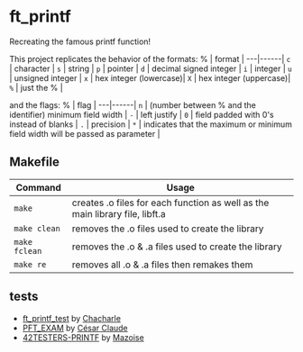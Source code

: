 # ft_printf
Recreating the famous printf function!

This project replicates the behavior of the formats:
%  | format |
---|------|
`c` | character				|
`s` | string					|
`p` | pointer				|
`d` | decimal signed integer	|
`i` | integer				|
`u` | unsigned integer		|
`x` | hex integer (lowercase)|
`X` | hex integer (uppercase)|
`%` | just the %				|

and the flags: 
% | flag |
---|------|
`n`	| (number between % and the identifier) minimum field width						|
`-` 	| left justify 																	|
`0` 	| field padded with 0's instead of blanks										|
`.` 	| precision															|
`*` 	| indicates that the maximum or minimum field width will be passed as parameter	|


## Makefile

| Command | Usage |
| --- | --- |
| `make` | creates .o files for each function as well as the main library file, libft.a |
| `make clean` | removes the .o files used to create the library |
| `make fclean` | removes the .o & .a files used to create the library |
| `make re` | removes all .o & .a files then remakes them |

## tests
   
* [ft_printf_test](https://github.com/cacharle/ft_printf_test) by [Chacharle](https://github.com/cacharle)
* [PFT_EXAM](https://github.com/cclaude42/PFT_2019) by [César Claude](https://github.com/cclaude42)
* [42TESTERS-PRINTF](https://github.com/Mazoise/42TESTERS-PRINTF) by [Mazoise](https://github.com/Mazoise)

